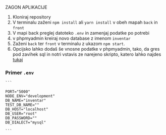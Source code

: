 ZAGON APLIKACIJE

1. Kloniraj repository
2. V terminalu zaženi ``npm install`` ali ``yarn install`` v obeh mapah ``back`` in ``front``
3. V mapi back preglej datoteko ``.env`` in zamenjaj podatke po potrebi
4. v phpmyadmin kreiraj novo database z imenom ``inventar``
5. Zaženi ``back`` ter ``front`` v terminalu z ukazom `npm start`.
6. Opcijsko lahko dodaš še vnosne podatke v phpmyadmin, tako, da gres pod zavihek sql in notri vstavis
    ze narejeno skripto, katero lahko najdes [tukaj](https://github.com/mirmiha/Inventar/blob/main/baza/vnosniPodatki.sql)



### Primer ``.env``

````
```

PORT="5000"
NODE_ENV="development"
DB_NAME="inventar"
TEST_DB_NAME=""
DB_HOST="localhost"
DB_USER="root"
DB_PASSWORD=""
DB_DIALECT="mysql"

```
````
